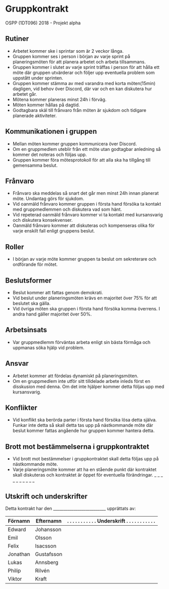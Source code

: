 # Gruppkontrakt

OSPP (1DT096) 2018 - Projekt alpha

## Rutiner

- Arbetet kommer ske i sprintar som är 2 veckor långa.
- Gruppen kommer ses i person i början av varje sprint på planeringsmöten för att planera arbetet och arbeta tillsammans.
- Gruppen kommer i slutet av varje sprint träffas i person för att hålla ett möte där gruppen utvärderar och följer upp eventuella problem som uppstått under sprinten.
- Gruppen kommer stämma av med varandra med korta möten(15min) dagligen, vid behov över Discord, där var och en kan diskutera hur     arbetet går.
- Mötena kommer planeras minst 24h i förväg.
- Möten kommer hållas på dagtid.
- Godtagbara skäl till frånvaro från möten är sjukdom och tidigare planerade aktiviteter. 


## Kommunikationen i gruppen

- Mellan möten kommer gruppen kommunicera över Discord.
- Om en gruppmedlem uteblir från ett möte utan godtagbar anledning så kommer det noteras och följas upp. 
- Gruppen kommer föra mötesprotokoll för att alla ska ha tillgång till gemensamma beslut.

## Frånvaro

- Frånvaro ska meddelas så snart det går men minst 24h innan planerat möte. Undantag görs för sjukdom.
- Vid oanmäld frånvaro kommer gruppen i första hand försöka ta kontakt med gruppmedlemmen och diskutera vad som hänt. 
- Vid repeterad oanmäld frånvaro kommer vi ta kontakt med kursansvarig och diskutera konsekvenser.
- Oanmäld frånvaro kommer att diskuteras och kompenseras olika för varje enskilt fall enligt gruppens beslut.

## Roller

- I början av varje möte kommer gruppen ta beslut om sekreterare och ordförande för mötet.


## Beslutsformer

- Beslut kommer att fattas genom demokrati.
- Vid beslut under planeringsmöten krävs en majoritet över 75% för att beslutet ska gälla.
- Vid övriga möten ska gruppen i första hand försöka komma överrens. I andra hand gäller majoritet över 50%.

## Arbetsinsats

- Var gruppmedlemm förväntas arbeta enligt sin bästa förmåga och uppmanas söka hjälp vid problem.

## Ansvar

- Arbetet kommer att fördelas dynamiskt på planeringsmöten.
- Om en gruppmedlem inte utför sitt tilldelade arbete inleds först en disskusion med denna. Om det inte hjälper kommer detta följas upp med kursansvarig.

## Konflikter

- Vid konflikt ska berörda parter i första hand försöka lösa detta själva. Funkar inte detta så skall detta tas upp på nästkommande möte där beslut kommer fattas angående hur gruppen kommer hantera detta.

## Brott mot bestämmelserna i gruppkontraktet

- Vid brott mot bestämmelser i gruppkontraktet skall detta följas upp på nästkommande möte.
- Varje planeringsmöte kommer att ha en stående punkt där kontraktet skall diskuteras och kontraktet är öppet för eventuella förändringar.
_
_
_
_
_
_
_
_
_
_
## Utskrift och underskrifter


Detta kontrakt har den  __________________________  upprättats av:


Förnamn  | Efternamn  | . . . . . . . . . . . Underskrift . . . . . . . . . . .
---------|------------|------------
Edward   | Johansson  |
Emil     | Olsson     |
Felix    | Isacsson   |
Jonathan | Gustafsson |
Lukas    | Annsberg   |
Philip   | Rilvén     |
Viktor   | Kraft      |
